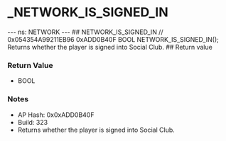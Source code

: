 # _NETWORK_IS_SIGNED_IN

--- ns: NETWORK --- ## NETWORK_IS_SIGNED_IN  // 0x054354A99211EB96 0xADD0B40F BOOL NETWORK_IS_SIGNED_IN();  Returns whether the player is signed into Social Club.  ## Return value

### Return Value
* BOOL

### Notes
* AP Hash: 0x0xADD0B40F
* Build: 323
* Returns whether the player is signed into Social Club.

